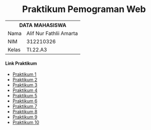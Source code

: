<h1 align="center">Praktikum Pemograman Web</h1>


<table align="center">
  <tr>
    <th colspan="2">DATA MAHASISWA</th>
  </tr>
  <tr>
    <td>Nama</td>
    <td>Alif Nur Fathlii Amarta</td>
  </tr>
  <tr>
    <td>NIM</td>
    <td>312210326</td>
  </tr>
  <tr>
    <td>Kelas</td>
    <td>TI.22.A3</td>
  </tr>
</table>

#### Link Praktikum

- <a href="https://github.com/alifamarta/Praktikum-PemogramanWeb/tree/main/Lab1Web">Praktikum 1</a>
- <a href="https://github.com/alifamarta/Praktikum-PemogramanWeb/tree/main/Lab2Web">Praktikum 2</a>
- <a href="https://github.com/alifamarta/Praktikum-PemogramanWeb/tree/main/Lab3Web">Praktikum 3</a>
- <a href="https://github.com/alifamarta/Praktikum-PemogramanWeb/tree/main/Lab4Web">Praktikum 4</a>
- <a href="https://github.com/alifamarta/Praktikum-PemogramanWeb/tree/main/Lab5Web">Praktikum 5</a>
- <a href="https://github.com/alifamarta/Praktikum-PemogramanWeb/tree/main/Lab6Web">Praktikum 6</a>
- <a href="https://github.com/alifamarta/Praktikum-PemogramanWeb/tree/main/Lab7Web">Praktikum 7</a>
- <a href="https://github.com/alifamarta/Lab8Web">Praktikum 8</a>
- <a href="https://github.com/alifamarta/Lab9Web">Praktikum 9</a>
- <a href="https://github.com/alifamarta/Lab10Web">Praktikum 10</a>
